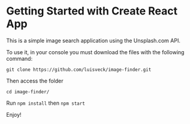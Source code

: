 # Getting Started with Create React App

This is a simple image search application using the Unsplash.com API.

To use it, in your console you must download the files with the following command:

`git clone https://github.com/luisveck/image-finder.git`

Then access the folder

`cd image-finder/`

Run `npm install` then `npm start`

Enjoy!